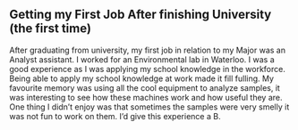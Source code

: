 <h2> Getting my First Job After finishing University (the first time) </h2>
<body>
<p>  
After graduating from university, my first job in relation to my Major was an Analyst assistant. I worked for an Environmental lab in Waterloo. I was a good experience as I was applying my school knowledge in the workforce. Being able to apply my school knowledge at work made it fill fulling. My favourite memory was using all the cool equipment to analyze samples, it was interesting to see how these machines work and how useful they are. One thing I didn’t enjoy was that sometimes the samples were very smelly it was not fun to work on them. I’d give this experience a B.
 </p>
